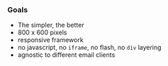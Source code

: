 ### Goals
* The simpler, the better
* 800 x 600 pixels
* responsive framework
* no javascript, no `iframe`, no flash, no `div` layering 
* agnostic to different email clients
